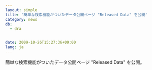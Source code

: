 ```yaml
---
layout: simple
title: '簡単な検索機能がついたデータ公開ページ "Released Data" を公開'
category: news
db:
  - dra


date: 2009-10-26T15:27:36+09:00
lang: ja
---
```


簡単な検索機能がついたデータ公開ページ "Released Data" を公開。
